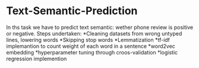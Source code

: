 # Text-Semantic-Prediction
In ths task we have to predict text semantic: wether phone review is positive or negative. 
Steps undertaken:
*Cleaning datasets from wrong untyped lines, lowering words
*Skipping stop words
*Lemmatization
*tf-idf implemantion to count weight of each word in a sentence
*word2vec embedding
*hyperparameter tuning through croos-validation
*logistic regression implemention
